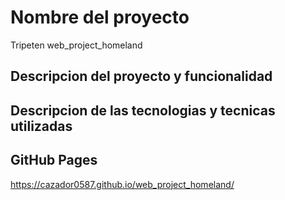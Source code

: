 # Nombre del proyecto
Tripeten web_project_homeland

## Descripcion del proyecto y funcionalidad

## Descripcion de las tecnologias y tecnicas utilizadas

## GitHub Pages

https://cazador0587.github.io/web_project_homeland/
